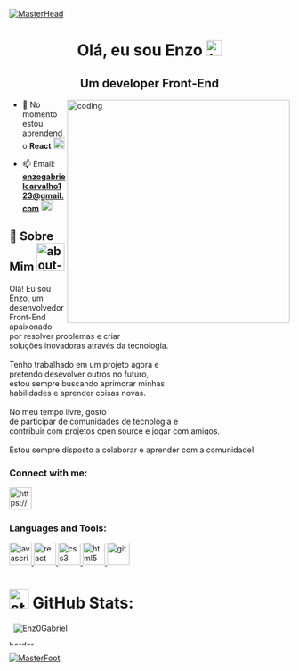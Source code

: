 [![MasterHead](https://user-images.githubusercontent.com/124924248/218557909-e4fdb36e-6601-4b8a-8ae0-ddd1bc0266fb.gif)]([](https://user-images.githubusercontent.com/124924248/218557909-e4fdb36e-6601-4b8a-8ae0-ddd1bc0266fb.gif))

<h1 align="center">Olá, eu sou Enzo <img src="https://user-images.githubusercontent.com/124924248/218574284-b5fe5b82-b09f-4cd8-b68e-817f6170ad42.gif" width="28px" height="28px" alt="hi"></h1>
<h2 align="center">Um developer Front-End </h2>
<img align="right" alt="coding" width="400" src="https://user-images.githubusercontent.com/124924248/218557924-a95723c3-c06c-4770-9533-0f414ec4ab1f.gif">

- 🌱 No momento estou aprendendo **React** <img src="https://user-images.githubusercontent.com/124924248/218573123-cce7b0f0-e291-4966-895f-ee6bce71afac.gif" width="20px" alt="react">

- 📫 Email: **enzogabrielcarvalho123@gmail.com** <img src="https://user-images.githubusercontent.com/124924248/218573868-86647d1a-d178-434b-803a-d357d4faa0c6.gif" width="20px" alt="email">

<h2>📄 Sobre Mim <img src="https://user-images.githubusercontent.com/124924248/218577908-30015ce1-b2c3-4268-96df-2bed9df84c2a.gif" width="50px" alt="about-me"> </h2>

<span>Olá! Eu sou Enzo, um desenvolvedor Front-End <br/> apaixonado por resolver problemas e criar <br/> soluções inovadoras através da tecnologia. <br/> <br/> Tenho trabalhado em um projeto agora e <br/> pretendo desevolver outros no futuro, <br/> estou sempre buscando aprimorar minhas <br/> habilidades e aprender coisas novas. <br/> <br/> No meu tempo livre, gosto <br/> de participar de comunidades de tecnologia e <br/> contribuir com projetos  open source e jogar com amigos. <br/> <br/> Estou sempre disposto a colaborar e aprender com a comunidade!</span>

<h3 align="left">Connect with me:</h3>
<p align="left">
<a href="https://www.linkedin.com/in/enzo-gabriel-60963125b/" target="blank"><img align="center" src="https://user-images.githubusercontent.com/124924248/218575757-34fdcb51-ec06-4fc9-94d6-cfe7d764617e.gif" alt="https://www.linkedin.com/in/enzo-gabriel-60963125b/" height="40" width="40" /></a>

<h3 align="left">Languages and Tools:</h3>
<p align="left"> </a> <a href="https://developer.mozilla.org/en-US/docs/Web/JavaScript" target="_blank" rel="noreferrer"> <img src="https://user-images.githubusercontent.com/124924248/218573119-d60357ed-ca90-4747-bf15-ed0691ec0a8d.gif" alt="javascript" width="40" height="40"/> </a> <a href="https://reactjs.org/" target="_blank" rel="noreferrer"> <img src="https://user-images.githubusercontent.com/124924248/218573123-cce7b0f0-e291-4966-895f-ee6bce71afac.gif" alt="react" width="40" height="40"/> </a> <a href="https://www.w3schools.com/css/" target="_blank" rel="noreferrer"> <img src="https://user-images.githubusercontent.com/124924248/218573114-2f009914-3ec9-4f41-a66f-fdd76e32e7b5.gif" alt="css3" width="40" height="40"/> </a> <a href="https://www.w3.org/html/" target="_blank" rel="noreferrer"> <img src="https://user-images.githubusercontent.com/124924248/218573117-4538b6dd-dd5b-41a6-8af5-12e4898fd883.gif" alt="html5" width="40" height="40"/> </a> <a href="https://git-scm.com/" target="_blank" rel="noreferrer"> <img src="https://www.vectorlogo.zone/logos/git-scm/git-scm-icon.svg" alt="git" width="40" height="40"/> </a> </p>

# <img src="https://user-images.githubusercontent.com/124924248/218573125-7836c511-8760-413c-84fb-1c3315b45f4c.gif" width="35px" alt="stats"> GitHub Stats:

<p>&nbsp;

<img align="center"  src="https://github-readme-streak-stats.herokuapp.com/?user=Enz0Gabriel&theme=dark&count_private=true&theme=dark&hide_border=true"  alt="Enz0Gabriel" />
</p>

<img align="center" src="https://user-images.githubusercontent.com/124924248/218567441-5e563007-2d64-4c90-8e4d-a7cb70d9261a.gif" alt="border" width="100%" height="7.5rem" />

[![MasterFoot](https://user-images.githubusercontent.com/124924248/218569391-b0d95c73-aa78-48e9-8c05-8913daeff8f7.gif)]([](https://user-images.githubusercontent.com/124924248/218569391-b0d95c73-aa78-48e9-8c05-8913daeff8f7.gif))
